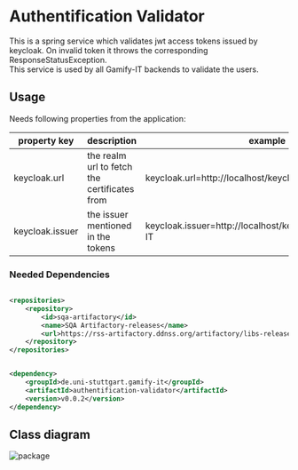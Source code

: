 # Authentification Validator

This is a spring service which validates jwt access tokens issued by keycloak. On invalid token it throws the
corresponding ResponseStatusException. \
This service is used by all Gamify-IT backends to validate the users.

## Usage

Needs following properties from the application:

| property key    | description                                  | example                                                    |
|-----------------|----------------------------------------------|------------------------------------------------------------|
| keycloak.url    | the realm url to fetch the certificates from | keycloak.url=http://localhost/keycloak/realms/Gamify-IT    |
| keycloak.issuer | the issuer mentioned in the tokens           | keycloak.issuer=http://localhost/keycloak/realms/Gamify-IT |

### Needed Dependencies

```xml

<repositories>
    <repository>
        <id>sqa-artifactory</id>
        <name>SQA Artifactory-releases</name>
        <url>https://rss-artifactory.ddnss.org/artifactory/libs-release</url>
    </repository>
</repositories>
```

```xml

<dependency>
    <groupId>de.uni-stuttgart.gamify-it</groupId>
    <artifactId>authentification-validator</artifactId>
    <version>v0.0.2</version>
</dependency>
```

## Class diagram

![package](https://user-images.githubusercontent.com/102458061/190691184-0d0bb396-f715-4178-8ca7-beec4c32698d.png)

